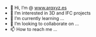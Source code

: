 - 👋 Hi, I’m @ www.arqxyz.es
- 👀 I’m interested in 3D and IFC projects
- 🌱 I’m currently learning ...
- 💞️ I’m looking to collaborate on ...
- 📫 How to reach me ...

<!---
wwwarqxyzes/wwwarqxyzes is a ✨ special ✨ repository because its `README.md` (this file) appears on your GitHub profile.
You can click the Preview link to take a look at your changes.
--->

